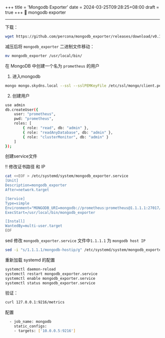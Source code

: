 +++
title = 'Mongodb Exporter'
date = 2024-03-25T09:28:25+08:00
draft = true
+++
🎉 mongodb exporter

---

下载：

```sh
wget https://github.com/percona/mongodb_exporter/releases/download/v0.11.2/mongodb_exporter-0.11.2.linux-amd64.tar.gz
```

减压后将 `mongodb_exporter` 二进制文件移动：

```sh
mv mongodb_exporter /usr/local/bin/
```

在 MongoDB 中创建一个名为 `prometheus` 的用户

1. 进入mongodb

```sh
mongo mongo.skydns.local --ssl --sslPEMKeyFile /etc/ssl/mongo/client.pem --sslCAFile /etc/ssl/mongo/ca.crt  --authenticationDatabase '$external' --authenticationMechanism MONGODB-X509
```

2. 创建用户

```sh
use admin
db.createUser({
    user: "prometheus",
    pwd: "prometheus",
    roles: [
        { role: "read", db: "admin" },
        { role: "readAnyDatabase", db: "admin" },
        { role: "clusterMonitor", db: "admin" }
    ]
});
```



创建service文件

‼️ 修改证书路径 和 IP

```sh
cat <<EOF > /etc/systemd/system/mongodb_exporter.service
[Unit]
Description=mongodb_exporter
After=network.target

[Service]
Type=simple
Environment="MONGODB_URI=mongodb://prometheus:prometheus@1.1.1.1:27017/admin?ssl=true&sslclientcertificatekeyfile=/etc/ssl/mongo/dev-data1.pem&sslinsecure=true&sslcertificateauthorityfile=/etc/ssl/mongo/ca.crt"
ExecStart=/usr/local/bin/mongodb_exporter

[Install]
WantedBy=multi-user.target
EOF
```

sed 修改 `mongodb_exporter.service` 文件中`1.1.1.1`  为 	`mongodb host IP`

```sh
sed -i "s/1.1.1.1/mongodb-hostip/g" /etc/systemd/system/mongodb_exporter.service
```

重新加载 systemd 的配置

```sh
systemctl daemon-reload
systemctl restart mongodb_exporter.service
systemctl enable mongodb_exporter.service
systemctl status mongodb_exporter.service
```

验证：

```sh
curl 127.0.0.1:9216/metrics
```

配置

```sh
  - job_name: mongodb
    static_configs:
    - targets: ['10.0.0.5:9216']
```

